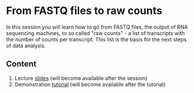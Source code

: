 # From FASTQ files to raw counts
In this session you will learn how to go from FASTQ files, the output of RNA sequencing machines, to so called "raw counts" - a list of transcripts with the number of counts per transcript. This list is the basis for the next steps of data analysis.

## Content
1. Lecture [slides]() (will become available after the session)
2. Demonstration [tutorial]() (will become available after the tutorial)
